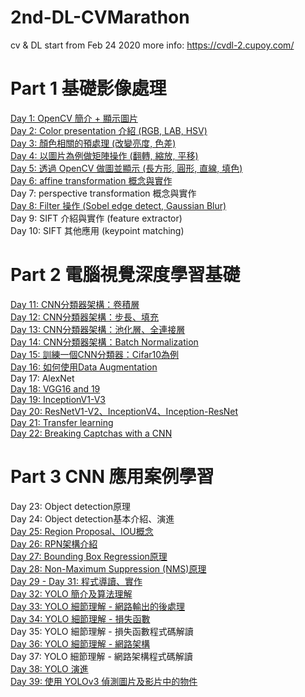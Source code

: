 # 2nd-DL-CVMarathon
cv & DL start from Feb 24 2020
more info: https://cvdl-2.cupoy.com/
# Part 1 基礎影像處理
<a href=https://github.com/jasonliu1990/2nd-DL-CVMarathon/blob/master/homework/Day001_HW.ipynb>Day 1: OpenCV 簡介 + 顯示圖片</a></br>
<a href=https://github.com/jasonliu1990/2nd-DL-CVMarathon/blob/master/homework/Day002_HW.ipynb>Day 2: Color presentation 介紹 (RGB, LAB, HSV)</a></br>
<a href=https://github.com/jasonliu1990/2nd-DL-CVMarathon/blob/master/homework/Day003_HW.ipynb>Day 3: 顏色相關的預處理 (改變亮度, 色差)</a></br>
<a href=https://github.com/jasonliu1990/2nd-DL-CVMarathon/blob/master/homework/Day004_HW.ipynb>Day 4: 以圖片為例做矩陣操作 (翻轉, 縮放, 平移)</a></br>
<a href=https://github.com/jasonliu1990/2nd-DL-CVMarathon/blob/master/homework/Day005_HW.ipynb>Day 5: 透過 OpenCV 做圖並顯示 (長方形, 圓形, 直線, 填色)</a></br>
<a href=https://github.com/jasonliu1990/2nd-DL-CVMarathon/blob/master/homework/Day006_HW.ipynb>Day 6: affine transformation 概念與實作</a></br>
<a>Day 7: perspective transformation 概念與實作</a></br>
<a href=https://github.com/jasonliu1990/2nd-DL-CVMarathon/blob/master/homework/Day008_HW.ipynb>Day 8: Filter 操作 (Sobel edge detect, Gaussian Blur)</a></br>
<a>Day 9: SIFT 介紹與實作 (feature extractor)</a></br>
<a>Day 10: SIFT 其他應用 (keypoint matching)</a></br>
# Part 2 電腦視覺深度學習基礎
<a href=https://github.com/jasonliu1990/2nd-DL-CVMarathon/blob/master/homework/Day011_HW.ipynb>Day 11: CNN分類器架構：卷積層</a></br>
<a href=https://github.com/jasonliu1990/2nd-DL-CVMarathon/blob/master/homework/Day012_HW.ipynb>Day 12: CNN分類器架構：步長、填充</a></br>
<a href=https://github.com/jasonliu1990/2nd-DL-CVMarathon/blob/master/homework/Day013_HW.ipynb>Day 13: CNN分類器架構：池化層、全連接層</a></br>
<a href=https://github.com/jasonliu1990/2nd-DL-CVMarathon/blob/master/homework/Day014_HW.ipynb>Day 14: CNN分類器架構：Batch Normalization</a></br>
<a href=https://github.com/jasonliu1990/2nd-DL-CVMarathon/blob/master/homework/Day015_HW.ipynb>Day 15: 訓練一個CNN分類器：Cifar10為例</a></br>
<a href=https://github.com/jasonliu1990/2nd-DL-CVMarathon/blob/master/homework/Day016_HW.ipynb>Day 16: 如何使用Data Augmentation</a></br>
<a>Day 17: AlexNet</a></br>
<a href=https://github.com/jasonliu1990/2nd-DL-CVMarathon/blob/master/homework/Day018_HW.ipynb>Day 18: VGG16 and 19</a></br>
<a href=https://github.com/jasonliu1990/2nd-DL-CVMarathon/blob/master/homework/Day019_HW.ipynb>Day 19: InceptionV1-V3</a></br>
<a href=https://github.com/jasonliu1990/2nd-DL-CVMarathon/blob/master/homework/Day020_HW.ipynb>Day 20: ResNetV1-V2、InceptionV4、Inception-ResNet</a></br>
<a href=https://github.com/jasonliu1990/2nd-DL-CVMarathon/blob/master/homework/Day021_HW.ipynb>Day 21: Transfer learning</a></br>
<a href=https://github.com/jasonliu1990/2nd-DL-CVMarathon/blob/master/homework/Day022_HW.ipynb>Day 22: Breaking Captchas with a CNN</a></br>
# Part 3 CNN 應用案例學習
<a>Day 23: Object detection原理</a></br>
<a>Day 24: Object detection基本介紹、演進</a></br>
<a href=https://github.com/jasonliu1990/2nd-DL-CVMarathon/blob/master/homework/Day025_HW.ipynb>Day 25: Region Proposal、IOU概念</a></br>
<a href=https://github.com/jasonliu1990/2nd-DL-CVMarathon/blob/master/homework/Day026_HW.ipynb>Day 26: RPN架構介紹</a></br>
<a href=https://github.com/jasonliu1990/2nd-DL-CVMarathon/blob/master/homework/Day027_HW.ipynb>Day 27: Bounding Box Regression原理</a></br>
<a href=https://github.com/jasonliu1990/2nd-DL-CVMarathon/blob/master/homework/Day028_HW.ipynb>Day 28: Non-Maximum Suppression (NMS)原理</a></br>
<a href=https://github.com/jasonliu1990/2nd-DL-CVMarathon/blob/master/homework/Day029_Day031_HW.ipynb>Day 29 - Day 31: 程式導讀、實作</a></br>
<a href=https://github.com/jasonliu1990/2nd-DL-CVMarathon/blob/master/homework/Day032_HW.ipynb>Day 32: YOLO 簡介及算法理解</a></br>
<a href=https://github.com/jasonliu1990/2nd-DL-CVMarathon/blob/master/homework/Day033_HW.ipynb>Day 33: YOLO 細節理解 - 網路輸出的後處理</a></br>
<a href=https://github.com/jasonliu1990/2nd-DL-CVMarathon/blob/master/homework/Day034_HW.ipynb>Day 34: YOLO 細節理解 - 損失函數</a></br>
<a>Day 35: YOLO 細節理解 - 損失函數程式碼解讀</a></br>
<a href=https://github.com/jasonliu1990/2nd-DL-CVMarathon/blob/master/homework/Day036_HW.ipynb>Day 36: YOLO 細節理解 - 網路架構</a></br>
<a>Day 37: YOLO 細節理解 - 網路架構程式碼解讀</a></br>
<a href=https://github.com/jasonliu1990/2nd-DL-CVMarathon/blob/master/homework/Day038_HW.ipynb>Day 38: YOLO 演進</a></br>
<a href=https://github.com/jasonliu1990/2nd-DL-CVMarathon/blob/master/homework/Day039_HW.ipynb>Day 39: 使用 YOLOv3 偵測圖片及影片中的物件</a></br>
